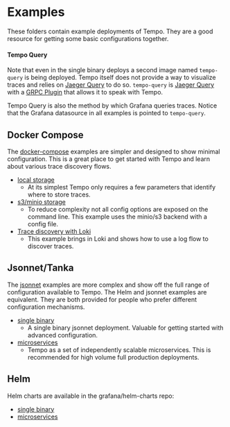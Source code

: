 # Examples

These folders contain example deployments of Tempo.  They are a good resource for getting some basic configurations together.

#### Tempo Query

Note that even in the single binary deploys a second image named `tempo-query` is being deployed.  Tempo itself does not 
provide a way to visualize traces and relies on [Jaeger Query](https://www.jaegertracing.io/docs/1.19/deployment/#query-service--ui) to do so.  `tempo-query` is [Jaeger Query](https://www.jaegertracing.io/docs/1.19/deployment/#query-service--ui) with a [GRPC Plugin](https://github.com/jaegertracing/jaeger/tree/master/plugin/storage/grpc)
that allows it to speak with Tempo.

Tempo Query is also the method by which Grafana queries traces.  Notice that the Grafana datasource in all examples is pointed to
`tempo-query`.

## Docker Compose

The [docker-compose](./docker-compose) examples are simpler and designed to show minimal configuration.  This is a great place
to get started with Tempo and learn about various trace discovery flows.

- [local storage](./docker-compose/readme.md#local-storage)
  - At its simplest Tempo only requires a few parameters that identify where to store traces.
- [s3/minio storage](./docker-compose/readme.md#s3)
  - To reduce complexity not all config options are exposed on the command line.  This example uses the minio/s3 backend with a config file.
- [Trace discovery with Loki](./docker-compose/readme.md#loki-derived-fields)
  - This example brings in Loki and shows how to use a log flow to discover traces.

## Jsonnet/Tanka

The [jsonnet](./tk) examples are more complex and show off the full range of configuration available to Tempo.  The
Helm and jsonnet examples are equivalent.  They are both provided for people who prefer different configuration
mechanisms.

- [single binary](./tk/readme.md#single-binary)
  - A single binary jsonnet deployment.  Valuable for getting started with advanced configuration.
- [microservices](./tk/readme.md#microservices)
  - Tempo as a set of independently scalable microservices.  This is recommended for high volume full production deployments.

## Helm

Helm charts are available in the grafana/helm-charts repo:

- [single binary](https://github.com/grafana/helm-charts/tree/main/charts/tempo)
- [microservices](https://github.com/grafana/helm-charts/tree/main/charts/tempo-distributed)
